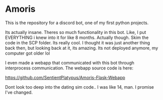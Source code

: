 # Amoris
This is the repository for a discord bot, one of my first python projects.

Its actually insane. Theres so much functionality in this bot. Like, I put EVERYTHING i knew into it for like 8 months. Actually though. Skim the code in the SCP folder. Its really cool. I thought it was just another thing back then, but looking back at it, its amazing. Its not deployed anymore, my computer got older lol

I even made a webapp that communicated with this bot through interprocess communication. The webapp source code is here:

https://github.com/SentientPlatypus/Amoris-Flask-Webapp

Dont look too deep into the dating sim code..
I was like 14, man. I promise I've changed.
